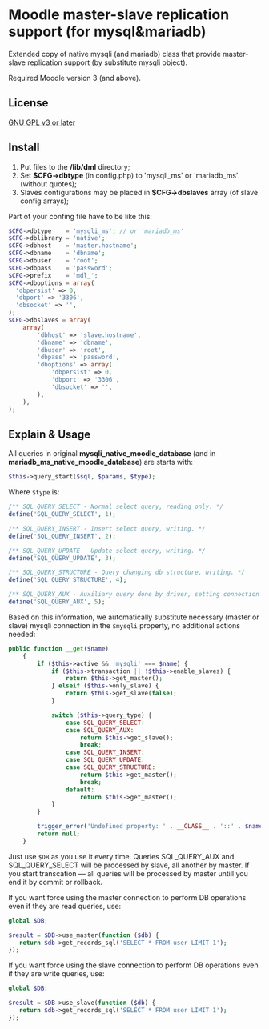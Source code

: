 # Moodle master-slave replication support (for mysql&mariadb)
Extended copy of native mysqli (and mariadb) class that provide master-slave replication support (by substitute mysqli object).

Required Moodle version 3 (and above).

## License
[GNU GPL v3 or later](http://www.gnu.org/copyleft/gpl.html)
## Install
1. Put files to the **/lib/dml** directory;
2. Set **$CFG->dbtype** (in config.php) to 'mysqli_ms' or 'mariadb_ms' (without quotes);
3. Slaves configurations may be placed in **$CFG->dbslaves** array (of slave config arrays);

Part of your confing file have to be like this:
```php
$CFG->dbtype    = 'mysqli_ms'; // or 'mariadb_ms'
$CFG->dblibrary = 'native';
$CFG->dbhost    = 'master.hostname';
$CFG->dbname    = 'dbname';
$CFG->dbuser    = 'root';
$CFG->dbpass    = 'password';
$CFG->prefix    = 'mdl_';
$CFG->dboptions = array(
  'dbpersist' => 0,
  'dbport' => '3306',
  'dbsocket' => '',
);
$CFG->dbslaves = array(
    array(
        'dbhost' => 'slave.hostname',
        'dbname' => 'dbname',
        'dbuser' => 'root',
        'dbpass' => 'password',
        'dboptions' => array(
            'dbpersist' => 0,
            'dbport' => '3306',
            'dbsocket' => '',
        ),
    ),
);
```

## Explain & Usage
All queries in original **mysqli_native_moodle_database** (and in **mariadb_ms_native_moodle_database**) are starts with:
```php
$this->query_start($sql, $params, $type);
```
Where ```$type``` is:
```php
/** SQL_QUERY_SELECT - Normal select query, reading only. */
define('SQL_QUERY_SELECT', 1);

/** SQL_QUERY_INSERT - Insert select query, writing. */
define('SQL_QUERY_INSERT', 2);

/** SQL_QUERY_UPDATE - Update select query, writing. */
define('SQL_QUERY_UPDATE', 3);

/** SQL_QUERY_STRUCTURE - Query changing db structure, writing. */
define('SQL_QUERY_STRUCTURE', 4);

/** SQL_QUERY_AUX - Auxiliary query done by driver, setting connection config, getting table info, etc. */
define('SQL_QUERY_AUX', 5);
```

Based on this information, we automatically substitute necessary (master or slave) mysqli connection in the `$mysqli` property, no additional actions needed:
```php
public function __get($name)
    {
        if ($this->active && 'mysqli' === $name) {
            if ($this->transaction || !$this->enable_slaves) {
                return $this->get_master();
            } elseif ($this->only_slave) {
                return $this->get_slave(false);
            }

            switch ($this->query_type) {
                case SQL_QUERY_SELECT:
                case SQL_QUERY_AUX:
                    return $this->get_slave();
                    break;
                case SQL_QUERY_INSERT:
                case SQL_QUERY_UPDATE:
                case SQL_QUERY_STRUCTURE:
                    return $this->get_master();
                    break;
                default:
                    return $this->get_master();
            }
        }

        trigger_error('Undefined property: ' . __CLASS__ . '::' . $name, E_USER_NOTICE);
        return null;
    }
```

Just use `$DB` as you use it every time.
Queries SQL_QUERY_AUX and SQL_QUERY_SELECT will be processed by slave, all another by master.
If you start transcation — all queries will be processed by master untill you end it by commit or rollback.

If you want force using the master connection to perform DB operations even if they are read queries, use:
 ```php
global $DB;

$result = $DB->use_master(function ($db) {
    return $db->get_records_sql('SELECT * FROM user LIMIT 1');
});
```

If you want force using the slave connection to perform DB operations even if they are write queries, use:
 ```php
global $DB;

$result = $DB->use_slave(function ($db) {
    return $db->get_records_sql('SELECT * FROM user LIMIT 1');
});
```
